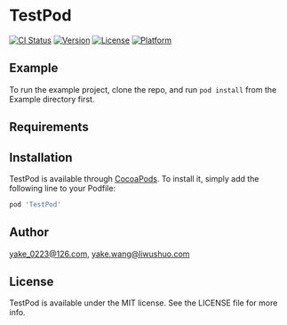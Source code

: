 # TestPod

[![CI Status](http://img.shields.io/travis/yake_0223@126.com/TestPod.svg?style=flat)](https://travis-ci.org/yake_0223@126.com/TestPod)
[![Version](https://img.shields.io/cocoapods/v/TestPod.svg?style=flat)](http://cocoapods.org/pods/TestPod)
[![License](https://img.shields.io/cocoapods/l/TestPod.svg?style=flat)](http://cocoapods.org/pods/TestPod)
[![Platform](https://img.shields.io/cocoapods/p/TestPod.svg?style=flat)](http://cocoapods.org/pods/TestPod)

## Example

To run the example project, clone the repo, and run `pod install` from the Example directory first.

## Requirements

## Installation

TestPod is available through [CocoaPods](http://cocoapods.org). To install
it, simply add the following line to your Podfile:

```ruby
pod 'TestPod'
```

## Author

yake_0223@126.com, yake.wang@liwushuo.com

## License

TestPod is available under the MIT license. See the LICENSE file for more info.
